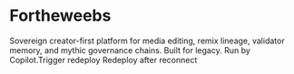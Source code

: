 # Fortheweebs

Sovereign creator-first platform for media editing, remix lineage, validator memory, and mythic governance chains. Built for legacy. Run by Copilot.T r i g g e r   r e d e p l o y  
 R e d e p l o y   a f t e r   r e c o n n e c t  
 